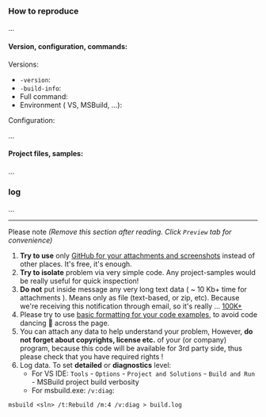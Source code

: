 ### How to reproduce

... 
    
#### Version, configuration, commands:

Versions: 

* `-version`:
* `-build-info`:
* Full command: 
* Environment ( VS, MSBuild, ...): 

Configuration:

...

#### Project files, samples:

...

### log

...




-----------

Please note *(Remove this section after reading. Click `Preview` tab for convenience)*

1. **Try to use** only [GitHub for your attachments and screenshots](https://help.github.com/articles/file-attachments-on-issues-and-pull-requests/) instead of other places. It's free, it's enough.
2. **Try to isolate** problem via very simple code. Any project-samples would be really useful for quick inspection!
3. **Do not** put inside message any very long text data ( ~ 10 Kb+ time for attachments ). Means only as file (text-based, or zip, etc). Because we're receiving this notification through email, so it's really ... [100K+](https://github.com/3F/DllExport/issues/71)
4. Please try to use [basic formatting for your code examples](https://help.github.com/articles/creating-and-highlighting-code-blocks/), to avoid code dancing 🕺 across the page.
5. You can attach any data to help understand your problem, However, **do not forget about copyrights, license etc.** of your (or company) program, because this code will be available for 3rd party side, thus please check that you have required rights !
6. Log data. To set **detailed** or **diagnostics** level:
    * For VS IDE: `Tools` - `Options` - `Project and Solutions` - `Build and Run` - MSBuild project build verbosity 
    * For msbuild.exe: `/v:diag`:

```
msbuild <sln> /t:Rebuild /m:4 /v:diag > build.log
```
